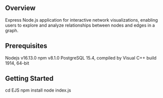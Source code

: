 

## Overview
Express Node.js application for interactive network visualizations, enabling users to explore and analyze relationships between nodes and edges in a graph.

## Prerequisites
Nodejs v16.13.0
npm v8.1.0
PostgreSQL 15.4, compiled by Visual C++ build 1914, 64-bit

## Getting Started
cd EJS
npm install
node index.js